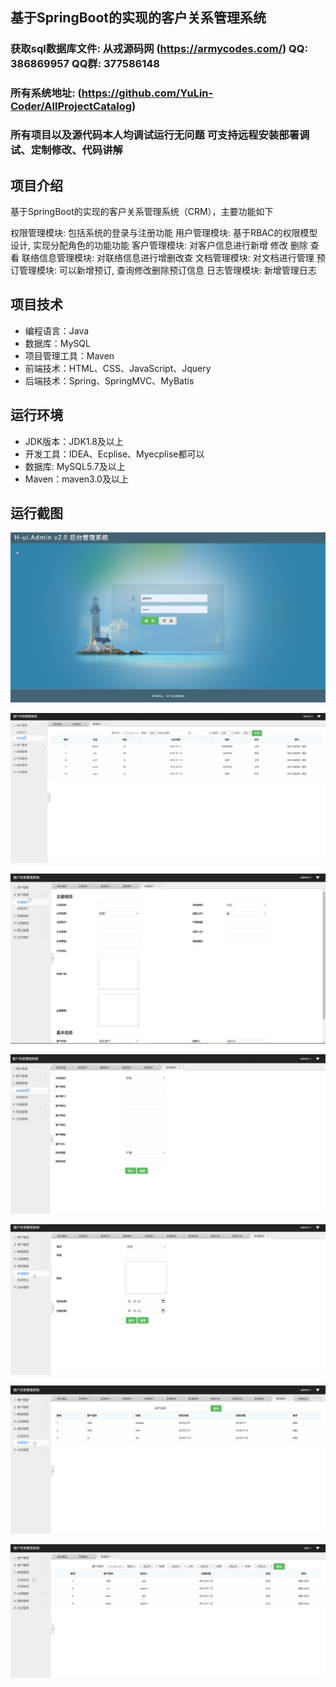 ## 基于SpringBoot的实现的客户关系管理系统

###  获取sql数据库文件: 从戎源码网 (https://armycodes.com/) QQ: 386869957 QQ群: 377586148
###  所有系统地址: (https://github.com/YuLin-Coder/AllProjectCatalog) 
###  所有项目以及源代码本人均调试运行无问题 可支持远程安装部署调试、定制修改、代码讲解

## 项目介绍
基于SpringBoot的实现的客户关系管理系统（CRM），主要功能如下

权限管理模块: 包括系统的登录与注册功能
用户管理模块: 基于RBAC的权限模型设计, 实现分配角色的功能功能
客户管理模块: 对客户信息进行新增 修改 删除 查看
联络信息管理模块: 对联络信息进行增删改查
文档管理模块: 对文档进行管理
预订管理模块: 可以新增预订, 查询修改删除预订信息
日志管理模块: 新增管理日志

## 项目技术
- 编程语言：Java
- 数据库：MySQL
- 项目管理工具：Maven
- 前端技术：HTML、CSS、JavaScript、Jquery
- 后端技术：Spring、SpringMVC、MyBatis

## 运行环境
- JDK版本：JDK1.8及以上
- 开发工具：IDEA、Ecplise、Myecplise都可以
- 数据库: MySQL5.7及以上
- Maven：maven3.0及以上

## 运行截图
![](screenshot/1.png)

![](screenshot/2.png)

![](screenshot/3.png)

![](screenshot/4.png)

![](screenshot/5.png)

![](screenshot/6.png)

![](screenshot/7.png)
